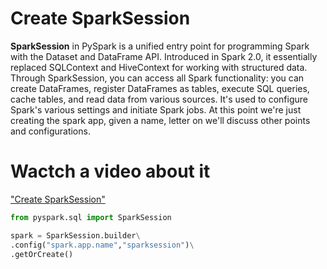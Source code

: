 # Create SparkSession
**SparkSession** in PySpark is a unified entry point for programming Spark with the Dataset and DataFrame API. Introduced in Spark 2.0, it essentially replaced SQLContext and HiveContext for working with structured data. Through SparkSession, you can access all Spark functionality: you can create DataFrames, register DataFrames as tables, execute SQL queries, cache tables, and read data from various sources. It's used to configure Spark's various settings and initiate Spark jobs. At this point we're just creating the spark app, given a name, letter on we'll discuss other points and configurations.

# Wactch a video about it

["Create SparkSession"](https://www.youtube.com/watch?v=tdRpa8dGZdg&feature=youtu.be)

```python
from pyspark.sql import SparkSession

spark = SparkSession.builder\
.config("spark.app.name","sparksession")\
.getOrCreate()

